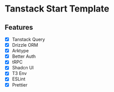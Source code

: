 # Tanstack Start Template

## Features

- [x] Tanstack Query
- [x] Drizzle ORM
- [x] Arktype
- [x] Better Auth
- [x] tRPC
- [x] Shadcn UI
- [x] T3 Env
- [x] ESLint
- [x] Prettier
